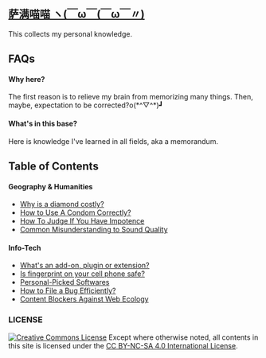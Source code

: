 ﻿## [萨满喵喵 ヽ(￣ω￣(￣ω￣〃)](https://emlvirus.github.io/)

This collects my personal knowledge.

## FAQs

#### Why here?

The first reason is to relieve my brain from memorizing many things. Then, maybe, expectation to be corrected?o\(\*^▽^\*\)┛

#### What's in this base?

Here is knowledge I've learned in all fields, aka a memorandum.

## Table of Contents

#### Geography & Humanities

* [Why is a diamond costly?](/geography-and-humanities/why-is-a-diamond-costly.md)
* [How to Use A Condom Correctly?](/geography-and-humanities/how-to-use-a-condom-correctly.md)
* [How To Judge If You Have Impotence](/geography-and-humanities/how-to-judge-if-you-have-impotence.md)
* [Common Misunderstanding to Sound Quality](/geography-and-humanities/sound-quality.md)

#### Info-Tech

* [What's an add-on, plugin or extension?](/Info-Tech/add-ons.md)
* [Is fingerprint on your cell phone safe?](/Info-Tech/is-fingerprint-on-your-cell-phone-safe.md)
* [Personal-Picked Softwares](/Info-Tech/personal-picked-softwares.md)
* [How to File a Bug Efficiently?](/Info-Tech/how-to-file-a-bug-efficiently.md)
* [Content Blockers Against Web Ecology](/Info-Tech/content-blocker.md)

### LICENSE
<a rel="license" href="http://creativecommons.org/licenses/by-nc-sa/4.0/"><img alt="Creative Commons License" style="border-width:0" src="https://i.creativecommons.org/l/by-nc-sa/4.0/88x31.png" /></a> Except where otherwise noted, all contents in this site is licensed under the <a rel="license" href="http://creativecommons.org/licenses/by-nc-sa/4.0/">CC BY-NC-SA 4.0 International License</a>.
